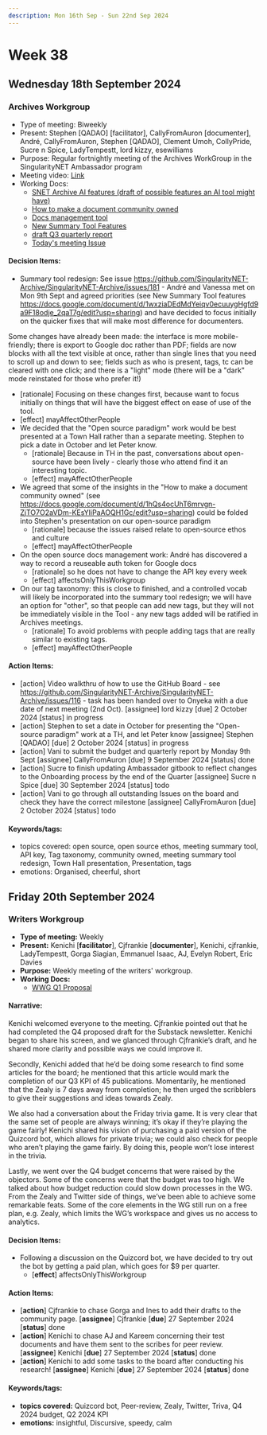 ```yaml
---
description: Mon 16th Sep - Sun 22nd Sep 2024
---
```


# Week 38

## Wednesday 18th September 2024

### Archives Workgroup

- Type of meeting: Biweekly
- Present: Stephen [QADAO] [facilitator], CallyFromAuron [documenter], André, CallyFromAuron, Stephen [QADAO], Clement Umoh, CollyPride, Sucre n Spice, LadyTempestt, lord kizzy, esewilliams
- Purpose: Regular fortnightly meeting of the Archives WorkGroup in the SingularityNET Ambassador program
- Meeting video: [Link](https://www.youtube.com/playlist?list=PL4dGsCqdRj6ct6TwdrVKm_Bjg2ToCjzQh)
- Working Docs:
  - [SNET Archive AI features (draft of possible features an AI tool might have)](https://docs.google.com/document/d/1LROsgVAQ9fQbNgMRK5qMI8q8KYsN-rGI-Gq9lvXAN5w/edit?usp=sharing)
  - [How to make a document community owned](https://docs.google.com/document/d/1hQs4ocUhT6mrvgn-ZjTO7O2aVDm-KEsYIiPaAOQH1Gc/edit?usp=sharing)
  - [Docs management tool](https://snet-doc-manager.netlify.app/#)
  - [New Summary Tool Features](https://docs.google.com/document/d/1wxziaDEdMdYeiqv0ecuuygHgfd9a9F18odje_2qaT7g/edit?usp=sharing)
  - [draft Q3 quarterly report](https://docs.google.com/document/d/1ZJeuLJ_5GYUjxZiUUEfXHkMfDTJoH11wjLmsTU-K3n0/edit?usp=sharing)
  - [Today's meeting Issue ](https://github.com/SingularityNET-Archive/SingularityNET-Archive/issues/202)

#### Decision Items:
- Summary tool redesign: See issue https://github.com/SingularityNET-Archive/SingularityNET-Archive/issues/181 - André and Vanessa met on Mon 9th Sept and agreed priorities (see New Summary Tool features https://docs.google.com/document/d/1wxziaDEdMdYeiqv0ecuuygHgfd9a9F18odje_2qaT7g/edit?usp=sharing) and have decided to focus initially on the quicker fixes that will make most difference for documenters.

Some changes have already been made: the interface is more mobile-friendly; there is export to Google doc rather than PDF; fields are now blocks with all the text visible at once, rather than single lines that you need to scroll up and down to see; fields such as who is present, tags, tc can be cleared with one click; and there is a "light" mode (there will be a "dark" mode reinstated for those who prefer it!)
  - [rationale] Focusing on these changes first, because want to focus initially on things that will have the biggest effect on ease of use of the tool. 
  - [effect] mayAffectOtherPeople
- We decided that the "Open source paradigm" work would be best presented at a Town Hall rather than a separate meeting. Stephen to pick a date in October and let Peter know.
  - [rationale] Because in TH in the past, conversations about open-source have been lively - clearly those who attend find it an interesting topic.
  - [effect] mayAffectOtherPeople
- We agreed that some of the insights in the "How to make a document community owned" (see https://docs.google.com/document/d/1hQs4ocUhT6mrvgn-ZjTO7O2aVDm-KEsYIiPaAOQH1Gc/edit?usp=sharing) could be folded into Stephen's presentation on our open-source paradigm
  - [rationale] because the issues raised relate to open-source ethos and culture
  - [effect] mayAffectOtherPeople
- On the open source docs management work: André has discovered a way to record a reuseable auth token for Google docs 
  - [rationale] so he does not have to change the API key every week
  - [effect] affectsOnlyThisWorkgroup
- On our tag taxonomy: this is close to finished, and a controlled vocab will likely be incorporated into the summary tool redesign; we will have an option for "other", so that people can add new tags, but they will not be immediately visible in the Tool - any new tags added will be ratified in Archives meetings.
  - [rationale] To avoid problems with people adding tags that are really similar to existing tags.
  - [effect] mayAffectOtherPeople

#### Action Items:
- [action] Video walkthru of how to use the GitHub Board - see https://github.com/SingularityNET-Archive/SingularityNET-Archive/issues/116  - task has been handed over to Onyeka with a due date of next meeting (2nd Oct). [assignee] lord kizzy [due] 2 October 2024 [status] in progress
- [action] Stephen to set a date in October for presenting the "Open-source paradigm" work at a TH, and let Peter know [assignee] Stephen [QADAO] [due] 2 October 2024 [status] in progress
- [action] Vani to submit the budget and quarterly report by Monday 9th Sept [assignee] CallyFromAuron [due] 9 September 2024 [status] done
- [action] Sucre to finish updating Ambassador gitbook to reflect changes to the Onboarding process by the end of the Quarter [assignee] Sucre n Spice [due] 30 September 2024 [status] todo
- [action] Vani to go through all outstanding Issues on the board and check they have the correct milestone [assignee] CallyFromAuron [due] 2 October 2024 [status] todo

#### Keywords/tags:
- topics covered: open source, open source ethos, meeting summary tool, API key, Tag taxonomy, community owned, meeting summary tool redesign, Town Hall presentation, Presentation, tags
- emotions: Organised, cheerful, short
## Friday 20th September 2024

### Writers Workgroup

- **Type of meeting:** Weekly
- **Present:** Kenichi [**facilitator**], Cjfrankie  [**documenter**], Kenichi, cjfrankie, LadyTempestt, Gorga Siagian, Emmanuel Isaac, AJ, Evelyn Robert, Eric Davies
- **Purpose:** Weekly meeting of the writers' workgroup.
- **Working Docs:**
  - [WWG Q1 Proposal](https://docs.google.com/document/d/1jvQ4DfJd6WYsYdZORg8t4g3Dsft88guYno7bxWIMsVQ/edit)

#### Narrative:
Kenichi welcomed everyone to the meeting. Cjfrankie pointed out that he had completed the Q4 proposed draft for the Substack newsletter. Kenichi began to share his screen, and we glanced through Cjfrankie’s draft, and he shared more clarity and possible ways we could improve it.

Secondly, Kenichi added that he’d be doing some research to find some articles for the board; he mentioned that this article would mark the completion of our Q3 KPI of 45 publications. Momentarily, he mentioned that the Zealy is 7 days away from completion; he then urged the scribblers to give their suggestions and ideas towards Zealy.

We also had a conversation about the Friday trivia game. It is very clear that the same set of people are always winning; it’s okay if they’re playing the game fairly! Kenichi shared his vision of purchasing a paid version of the Quizcord bot, which allows for private trivia; we could also check for people who aren’t playing the game fairly. By doing this, people won’t lose interest in the trivia.

Lastly, we went over the Q4 budget concerns that were raised by the objectors. Some of the concerns were that the budget was too high. We talked about how budget reduction could slow down processes in the WG. From the Zealy and Twitter side of things, we’ve been able to achieve some remarkable feats. Some of the core elements in the WG still run on a free plan, e.g. Zealy, which limits the WG’s workspace and gives us no access to analytics.



#### Decision Items:
- Following a discussion on the Quizcord bot, we have decided to try out the bot by getting a paid plan, which goes for $9 per quarter.
  - [**effect**] affectsOnlyThisWorkgroup

#### Action Items:
- [**action**] Cjfrankie to chase Gorga and Ines to add their drafts to the community page. [**assignee**] Cjfrankie  [**due**] 27 September 2024 [**status**] done
- [**action**] Kenichi to chase AJ and Kareem concerning their test documents and have them sent to the scribes for peer review.
 [**assignee**] Kenichi [**due**] 27 September 2024 [**status**] done
- [**action**] Kenichi to add some tasks to the board after conducting his research! [**assignee**] Kenichi [**due**] 27 September 2024 [**status**] done

#### Keywords/tags:
- **topics covered:** Quizcord bot, Peer-review, Zealy, Twitter, Triva, Q4 2024 budget, Q2 2024 KPI
- **emotions:** insightful, Discursive, speedy, calm